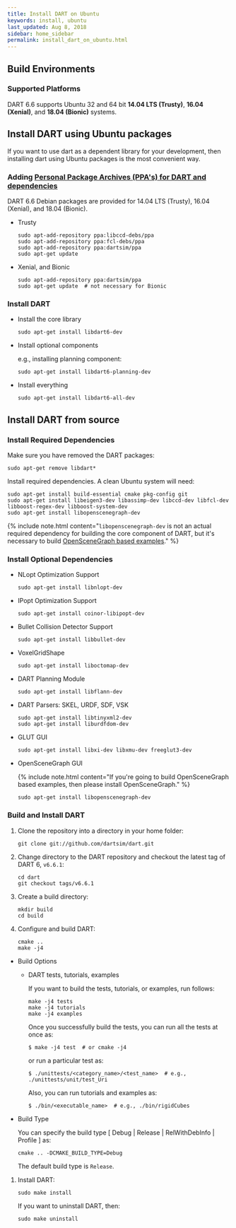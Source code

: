```yaml
---
title: Install DART on Ubuntu
keywords: install, ubuntu
last_updated: Aug 8, 2018
sidebar: home_sidebar
permalink: install_dart_on_ubuntu.html
---
```


## Build Environments

### Supported Platforms

DART 6.6 supports Ubuntu 32 and 64 bit **14.04 LTS (Trusty)**, **16.04 (Xenial)**, and **18.04 (Bionic)** systems.

## Install DART using Ubuntu packages

If you want to use dart as a dependent library for your development, then installing dart using Ubuntu packages is the most convenient way. 

### Adding [Personal Package Archives (PPA's) for DART and dependencies](https://launchpad.net/~dartsim/+archive/ubuntu/ppa)

DART 6.6 Debian packages are provided for 14.04 LTS (Trusty), 16.04 (Xenial), and 18.04 (Bionic).

* Trusty

  ```
  sudo apt-add-repository ppa:libccd-debs/ppa
  sudo apt-add-repository ppa:fcl-debs/ppa
  sudo apt-add-repository ppa:dartsim/ppa
  sudo apt-get update
  ```

* Xenial, and Bionic

  ```
  sudo apt-add-repository ppa:dartsim/ppa
  sudo apt-get update  # not necessary for Bionic
  ```

### Install DART

* Install the core library

  ```
  sudo apt-get install libdart6-dev
  ```

* Install optional components

  e.g., installing planning component:

  ```
  sudo apt-get install libdart6-planning-dev
  ```

* Install everything

  ```
  sudo apt-get install libdart6-all-dev
  ```

## Install DART from source

### Install Required Dependencies

Make sure you have removed the DART packages:

```
sudo apt-get remove libdart*
```

Install required dependencies. A clean Ubuntu system will need:

```
sudo apt-get install build-essential cmake pkg-config git
sudo apt-get install libeigen3-dev libassimp-dev libccd-dev libfcl-dev libboost-regex-dev libboost-system-dev
sudo apt-get install libopenscenegraph-dev
```

{% include note.html content="`libopenscenegraph-dev` is not an actual required dependency for building the core component of DART, but it's necessary to build [OpenSceneGraph based examples](http://dartsim.github.io/gallery.html#openscenegraph-based-examples)." %}

### Install Optional Dependencies

* NLopt Optimization Support

  ```
  sudo apt-get install libnlopt-dev
  ```

* IPopt Optimization Support

  ```
  sudo apt-get install coinor-libipopt-dev
  ```

* Bullet Collision Detector Support

  ```
  sudo apt-get install libbullet-dev
  ```

* VoxelGridShape
  ```
  sudo apt-get install liboctomap-dev
  ```

* DART Planning Module

  ```
  sudo apt-get install libflann-dev
  ```

* DART Parsers: SKEL, URDF, SDF, VSK

  ```
  sudo apt-get install libtinyxml2-dev
  sudo apt-get install liburdfdom-dev
  ```

* GLUT GUI

  ```
  sudo apt-get install libxi-dev libxmu-dev freeglut3-dev
  ```

* OpenSceneGraph GUI

  {% include note.html content="If you're going to build OpenSceneGraph based examples, then please install OpenSceneGraph." %}

  ```
  sudo apt-get install libopenscenegraph-dev
  ```

### Build and Install DART

1.  Clone the repository into a directory in your home folder:

    ```
    git clone git://github.com/dartsim/dart.git
    ```

1.  Change directory to the DART repository and checkout the latest tag of DART 6, `v6.6.1`:

    ```
    cd dart
    git checkout tags/v6.6.1
    ```

1.  Create a build directory:

    ```
    mkdir build
    cd build
    ```

1.  Configure and build DART:

    ```
    cmake ..
    make -j4
    ```

  * Build Options

    * DART tests, tutorials, examples

      If you want to build the tests, tutorials, or examples, run follows:

      ```
      make -j4 tests
      make -j4 tutorials
      make -j4 examples
      ```
      
      Once you successfully build the tests, you can run all the tests at once as:
      
      ```shell
      $ make -j4 test  # or cmake -j4
      ```
      
      or run a particular test as:
      
      ```shell
      $ ./unittests/<category_name>/<test_name>  # e.g., ./unittests/unit/test_Uri
      ```
      
      Also, you can run tutorials and examples as:
      
      ```shell
      $ ./bin/<executable_name>  # e.g., ./bin/rigidCubes
      ```

  * Build Type

    You can specify the build type \[ Debug \| Release \| RelWithDebInfo \| Profile \] as:

    ```
    cmake .. -DCMAKE_BUILD_TYPE=Debug
    ```

    The default build type is `Release`.

1.  Install DART:
    
    ```
    sudo make install
    ```
    
    If you want to uninstall DART, then:

    ```
    sudo make uninstall
    ```

